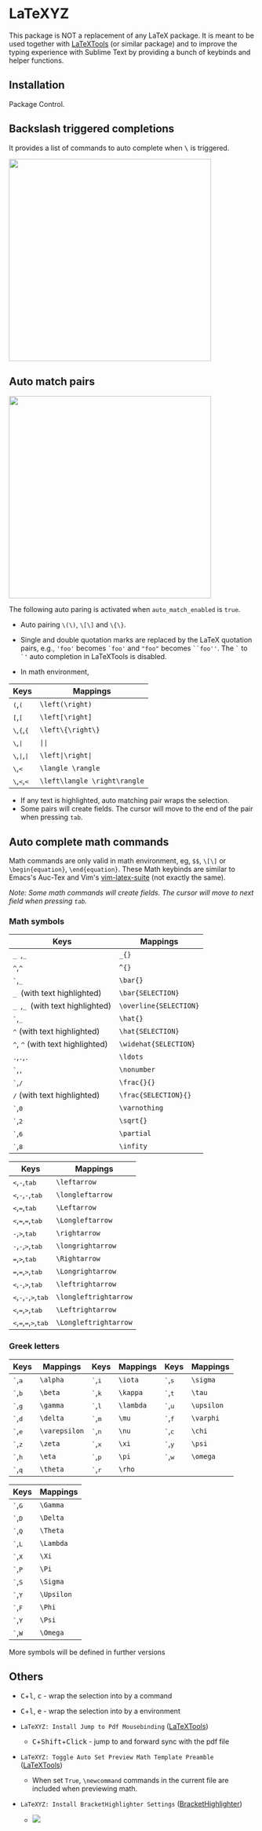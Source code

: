 LaTeXYZ
=====

This package is NOT a replacement of any LaTeX package. It is meant to be used together with [LaTeXTools](https://github.com/SublimeText/LaTeXTools) (or similar package) and to improve the typing experience with Sublime Text by providing a bunch of keybinds and helper functions.

## Installation

Package Control.

## Backslash triggered completions

It provides a list of commands to auto complete when <kbd>&#92;</kbd> is triggered.

<img width="412" src="https://cloud.githubusercontent.com/assets/1690993/20915374/743dfcd2-bb53-11e6-9e29-a1af80356405.png">


## Auto match pairs

<img width="412" src="https://cloud.githubusercontent.com/assets/1690993/20943620/4af2f0dc-bbce-11e6-88df-759df58e33da.gif">



The following auto paring is activated when `auto_match_enabled` is `true`.

* Auto pairing `\(\)`, `\[\]` and `\{\}`.
* Single and double quotation marks are replaced by the LaTeX quotation pairs, e.g., `'foo'` becomes <code>&#96;foo'</code> and `"foo"` becomes <code>&#96;&#96;foo''</code>. The <code>&#96;</code> to <code>&#96;'</code> auto completion in LaTeXTools is disabled.

* In math environment,

Keys                                                 | Mappings
--------                                             | -----------------
<kbd>(</kbd>,<kbd>(</kbd>                            | `\left(\right)`
<kbd>[</kbd>,<kbd>[</kbd>                            | `\left[\right]`
<kbd>&#92;</kbd>,<kbd>{</kbd>,<kbd>{</kbd>           | `\left\{\right\}`
<kbd>&#92;</kbd>,<kbd>&#124;</kbd>                   | `\|\|`
<kbd>&#92;</kbd>,<kbd>&#124;</kbd>,<kbd>&#124;</kbd> | `\left\|\right\|`
<kbd>&#92;</kbd>,<kbd>&lt;</kbd>                     | `\langle \rangle`
<kbd>&#92;</kbd>,<kbd>&lt;</kbd>,<kbd>&lt;</kbd>     | `\left\langle \right\rangle`


- If any text is highlighted, auto matching pair wraps the selection.
- Some pairs will create fields. The cursor will move to the end of the pair when pressing `tab`.

## Auto complete math commands

Math commands are only valid in math environment, eg, `$$`, <code>&#92;[&#92;]</code> or `\begin{equation}`, `\end{equation}`.
These Math keybinds are similar to Emacs's Auc-Tex and Vim's [vim-latex-suite](https://github.com/vim-scripts/LaTeX-Suite-aka-Vim-LaTeX/blob/d1e3755fbe06d2f8dc79303126fd7796115496bf/ftplugin/latex-suite/wizardfuncs.vim#L343) (not exactly the same).

_Note: Some math commands will create fields. The cursor will move to next field when pressing `tab`._

### Math symbols

Keys                                                                     | Mappings
--------                                                                 | -----------------
<kbd>_ </kbd>,<kbd>_ </kbd>                                                | `_{}`
<kbd>^</kbd>,<kbd>^</kbd>                                                | `^{}`
<kbd>\`</kbd>,<kbd>_</kbd>                                               | `\bar{}`
<kbd>_ </kbd> (with text highlighted)                                     | `\bar{SELECTION}`
<kbd>_ </kbd>,<kbd>_ </kbd> (with text highlighted)                        | `\overline{SELECTION}`
<kbd>\`</kbd>,<kbd>_ </kbd>                                               | `\hat{}`
<kbd>^</kbd> (with text highlighted)                                     | `\hat{SELECTION}`
<kbd>^</kbd>, <kbd>^</kbd> (with text highlighted)                       | `\widehat{SELECTION}`
<kbd>.</kbd>,<kbd>.</kbd>,<kbd>.</kbd>                                   | `\ldots`
<kbd>\`</kbd>,<kbd>,</kbd>                                               | `\nonumber`
<kbd>\`</kbd>,<kbd>/</kbd>                                               | `\frac{}{}`
<kbd>/</kbd> (with text highlighted)                                     | `\frac{SELECTION}{}`
<kbd>\`</kbd>,<kbd>0</kbd>                                               | `\varnothing`
<kbd>\`</kbd>,<kbd>2</kbd>                                               | `\sqrt{}`
<kbd>\`</kbd>,<kbd>6</kbd>                                               | `\partial`
<kbd>\`</kbd>,<kbd>8</kbd>                                               | `\infity`

Keys                                                                     | Mappings
--------                                                                 | -----------------
<kbd>&lt;</kbd>,<kbd>-</kbd>,<kbd>tab</kbd>                              | `\leftarrow`
<kbd>&lt;</kbd>,<kbd>-</kbd>,<kbd>-</kbd>,<kbd>tab</kbd>                 | `\longleftarrow`
<kbd>&lt;</kbd>,<kbd>=</kbd>,<kbd>tab</kbd>                              | `\Leftarrow`
<kbd>&lt;</kbd>,<kbd>=</kbd>,<kbd>=</kbd>,<kbd>tab</kbd>                 | `\Longleftarrow`
<kbd>-</kbd>,<kbd>&gt;</kbd>,<kbd>tab</kbd>                              | `\rightarrow`
<kbd>-</kbd>,<kbd>-</kbd>,<kbd>&gt;</kbd>,<kbd>tab</kbd>                 | `\longrightarrow`
<kbd>=</kbd>,<kbd>&gt;</kbd>,<kbd>tab</kbd>                              | `\Rightarrow`
<kbd>=</kbd>,<kbd>=</kbd>,<kbd>&gt;</kbd>,<kbd>tab</kbd>                 | `\Longrightarrow`
<kbd>&lt;</kbd>,<kbd>-</kbd>,<kbd>&gt;</kbd>,<kbd>tab</kbd>              | `\leftrightarrow`
<kbd>&lt;</kbd>,<kbd>-</kbd>,<kbd>-</kbd>,<kbd>&gt;</kbd>,<kbd>tab</kbd> | `\longleftrightarrow`
<kbd>&lt;</kbd>,<kbd>=</kbd>,<kbd>&gt;</kbd>,<kbd>tab</kbd>              | `\Leftrightarrow`
<kbd>&lt;</kbd>,<kbd>=</kbd>,<kbd>=</kbd>,<kbd>&gt;</kbd>,<kbd>tab</kbd> | `\Longleftrightarrow`

### Greek letters

Keys                       | Mappings          | Keys                       | Mappings          | Keys                       | Mappings          |
--------                   | ----------------- | --------                   | ----------------- | --------                   | ----------------- |
<kbd>\`</kbd>,<kbd>a</kbd> | `\alpha`          | <kbd>\`</kbd>,<kbd>i</kbd> | `\iota`           | <kbd>\`</kbd>,<kbd>s</kbd> | `\sigma`          |
<kbd>\`</kbd>,<kbd>b</kbd> | `\beta`           | <kbd>\`</kbd>,<kbd>k</kbd> | `\kappa`          | <kbd>\`</kbd>,<kbd>t</kbd> | `\tau`            |
<kbd>\`</kbd>,<kbd>g</kbd> | `\gamma`          | <kbd>\`</kbd>,<kbd>l</kbd> | `\lambda`         | <kbd>\`</kbd>,<kbd>u</kbd> | `\upsilon`        |
<kbd>\`</kbd>,<kbd>d</kbd> | `\delta`          | <kbd>\`</kbd>,<kbd>m</kbd> | `\mu`             | <kbd>\`</kbd>,<kbd>f</kbd> | `\varphi`         |
<kbd>\`</kbd>,<kbd>e</kbd> | `\varepsilon`     | <kbd>\`</kbd>,<kbd>n</kbd> | `\nu`             | <kbd>\`</kbd>,<kbd>c</kbd> | `\chi`            |
<kbd>\`</kbd>,<kbd>z</kbd> | `\zeta`           | <kbd>\`</kbd>,<kbd>x</kbd> | `\xi`             | <kbd>\`</kbd>,<kbd>y</kbd> | `\psi`            |
<kbd>\`</kbd>,<kbd>h</kbd> | `\eta`            | <kbd>\`</kbd>,<kbd>p</kbd> | `\pi`             | <kbd>\`</kbd>,<kbd>w</kbd> | `\omega`          |
<kbd>\`</kbd>,<kbd>q</kbd> | `\theta`          | <kbd>\`</kbd>,<kbd>r</kbd> | `\rho`            |                            |                   |


Keys                       | Mappings
--------                   | -----------------
<kbd>\`</kbd>,<kbd>G</kbd> | `\Gamma`
<kbd>\`</kbd>,<kbd>D</kbd> | `\Delta`
<kbd>\`</kbd>,<kbd>Q</kbd> | `\Theta`
<kbd>\`</kbd>,<kbd>L</kbd> | `\Lambda`
<kbd>\`</kbd>,<kbd>X</kbd> | `\Xi`
<kbd>\`</kbd>,<kbd>P</kbd> | `\Pi`
<kbd>\`</kbd>,<kbd>S</kbd> | `\Sigma`
<kbd>\`</kbd>,<kbd>Y</kbd> | `\Upsilon`
<kbd>\`</kbd>,<kbd>F</kbd> | `\Phi`
<kbd>\`</kbd>,<kbd>Y</kbd> | `\Psi`
<kbd>\`</kbd>,<kbd>W</kbd> | `\Omega`

More symbols will be defined in further versions


## Others

- <kbd>C</kbd>+<kbd>l</kbd>, <kbd>c</kbd>  - wrap the selection into by a command
- <kbd>C</kbd>+<kbd>l</kbd>, <kbd>e</kbd>  - wrap the selection into by a environment

- `LaTeXYZ: Install Jump to Pdf Mousebinding` ([LaTeXTools](https://github.com/SublimeText/LaTeXTools))
    - <kbd>C</kbd>+<kbd>Shift</kbd>+<kbd>Click</kbd>  - jump to and forward sync with the pdf file

- `LaTeXYZ: Toggle Auto Set Preview Math Template Preamble` ([LaTeXTools](https://github.com/SublimeText/LaTeXTools))
    - When set `True`, `\newcommand` commands  in the current file are included when previewing math.

- `LaTeXYZ: Install BracketHighlighter Settings` ([BracketHighlighter](https://github.com/facelessuser/BracketHighlighter))
    - ![](https://cloud.githubusercontent.com/assets/1690993/20913762/73e6a24e-bb48-11e6-8bdd-b3cd6c6f652a.png)